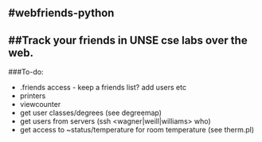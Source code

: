 #webfriends-python
------------
##Track your friends in UNSE cse labs over the web.
-----
###To-do:

- .friends access - keep a friends list? add users etc
- printers
- viewcounter
- get user classes/degrees (see degreemap)
- get users from servers (ssh <wagner|weill|williams> who)
- get access to ~status/temperature for room temperature (see therm.pl)
